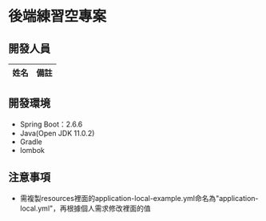 # 後端練習空專案

## 開發人員

| 姓名  |  備註  |
|-----|--------|

## 開發環境

* Spring Boot：2.6.6
* Java(Open JDK 11.0.2)
* Gradle
* lombok

## 注意事項

* 需複製resources裡面的application-local-example.yml命名為"application-local.yml"，再根據個人需求修改裡面的值